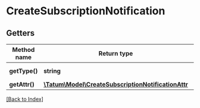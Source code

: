 # CreateSubscriptionNotification

## Getters

Method name | Return type | Description | Notes
------------ | ------------- | ------------- | -------------
**getType()** | **string** | Type of the subscription. |
**getAttr()** | [**\Tatum\Model\CreateSubscriptionNotificationAttr**](CreateSubscriptionNotificationAttr.md) |  |

[[Back to Index]](../index.md)
